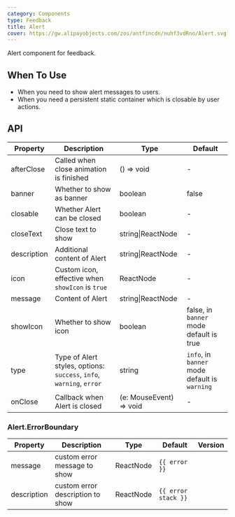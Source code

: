 ```yaml
---
category: Components
type: Feedback
title: Alert
cover: https://gw.alipayobjects.com/zos/antfincdn/nuhf3vdRno/Alert.svg
---
```


Alert component for feedback.

## When To Use

- When you need to show alert messages to users.
- When you need a persistent static container which is closable by user actions.

## API

| Property | Description | Type | Default |
| --- | --- | --- | --- |
| afterClose | Called when close animation is finished | () => void | - |
| banner | Whether to show as banner | boolean | false |
| closable | Whether Alert can be closed | boolean | - |
| closeText | Close text to show | string\|ReactNode | - |
| description | Additional content of Alert | string\|ReactNode | - |
| icon | Custom icon, effective when `showIcon` is `true` | ReactNode | - |
| message | Content of Alert | string\|ReactNode | - |
| showIcon | Whether to show icon | boolean | false, in `banner` mode default is true |
| type | Type of Alert styles, options: `success`, `info`, `warning`, `error` | string | `info`, in `banner` mode default is `warning` |
| onClose | Callback when Alert is closed | (e: MouseEvent) => void | - |

### Alert.ErrorBoundary

| Property    | Description                      | Type      | Default             | Version |
| ----------- | -------------------------------- | --------- | ------------------- | ------- |
| message     | custom error message to show     | ReactNode | `{{ error }}`       |         |
| description | custom error description to show | ReactNode | `{{ error stack }}` |         |
